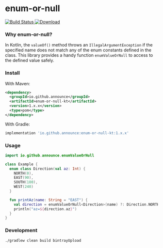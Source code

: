 # enum-or-null

[ ![Build Status](https://travis-ci.org/announce/enum-or-null.svg?branch=master) ](https://travis-ci.org/announce/enum-or-null)
[ ![Download](https://api.bintray.com/packages/ymkjp/enum-or-null/enum-or-null-kt/images/download.svg) ](https://bintray.com/ymkjp/enum-or-null/enum-or-null-kt/_latestVersion)

### Why enum-or-null?

In Kotlin, the `valueOf()` method throws an `IllegalArgumentException` if the specified name does not match any of the enum constants defined in the class.
This library provides a handy function `enumValueOrNull` to access to the defined value safely.

### Install

With Maven:

```xml
<dependency>
  <groupId>io.github.announce</groupId>
  <artifactId>enum-or-null-kt</artifactId>
  <version>1.x.x</version>
  <type>pom</type>
</dependency>
```

With Gradle:

```groovy
implementation 'io.github.announce:enum-or-null-kt:1.x.x'
```

### Usage

```kotlin
import io.github.announce.enumValueOrNull

class Example {
  enum class Direction(val az: Int) {
    NORTH(0),
    EAST(90),
    SOUTH(180),
    WEST(240)
  }

  fun printAz(name: String = "EAST") { 
    val direction = enumValueOrNull<Direction>(name) ?: Direction.NORTH
    println("az=${direction.az}")
  }
}
```

### Development

```shell script
./gradlew clean build bintrayUpload
```

